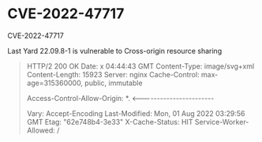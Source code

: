 # CVE-2022-47717
CVE-2022-47717

Last Yard 22.09.8-1 is vulnerable to Cross-origin resource sharing

> HTTP/2 200 OK
> Date: x 04:44:43 GMT
> Content-Type: image/svg+xml
> Content-Length: 15923
> Server: nginx
> Cache-Control: max-age=315360000, public, immutable
>
> Access-Control-Allow-Origin: *.  <-----------------------
>
> Vary: Accept-Encoding
> Last-Modified: Mon, 01 Aug 2022 03:29:56 GMT
> Etag: "62e748b4-3e33"
> X-Cache-Status: HIT
> Service-Worker-Allowed: /
